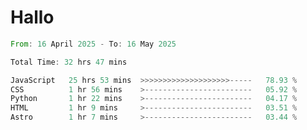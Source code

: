 # Hallo
<!--START_SECTION:waka-->

```rust
From: 16 April 2025 - To: 16 May 2025

Total Time: 32 hrs 47 mins

JavaScript   25 hrs 53 mins  >>>>>>>>>>>>>>>>>>>>-----   78.93 %
CSS          1 hr 56 mins    >------------------------   05.92 %
Python       1 hr 22 mins    >------------------------   04.17 %
HTML         1 hr 9 mins     >------------------------   03.51 %
Astro        1 hr 7 mins     >------------------------   03.44 %
```

<!--END_SECTION:waka-->
